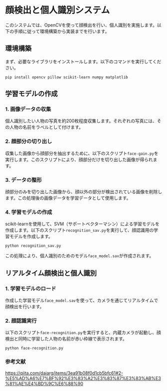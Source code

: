 # 顔検出と個人識別システム

このシステムでは、OpenCVを使って顔検出を行い、個人識別を実施します。以下の手順に従って環境構築から実装までを行います。

## 環境構築

まず、必要なライブラリをインストールします。以下のコマンドを実行してください。

```shell
pip install opencv pillow scikit-learn numpy matplotlib
```

## 学習モデルの作成
### 1. 画像データの収集
個人識別したい人物の写真を約200枚程度収集します。それぞれの写真には、その人物の名前をラベルとして付けます。

### 2. 顔部分の切り出し
収集した画像から顔部分を抽出するために、以下のスクリプト```face-gain.py```を実行します。このスクリプトにより、顔部分だけを切り出した画像が得られます。

### 3. データの整形
顔部分のみを切り出した画像から、顔以外の部分が検出されている画像を削除します。この処理後の画像データを学習データとして使用します。

### 4. 学習モデルの作成
scikit-learnを使用して、SVM（サポートベクターマシン）による学習モデルを作成します。以下のスクリプト```recognition_sav.py```を実行して、顔認識用の学習モデルを作成します。

```shell
python recognition_sav.py
```
この処理により、個人識別のためのモデル```face_model.sav```が作成されます。

## リアルタイム顔検出と個人識別
### 1. 学習モデルのロード
作成した学習モデル```face_model.sav```を使って、カメラを通じてリアルタイムで顔検出を行います。

### 2. 顔認識実行
以下のスクリプト```face-recognition.py```を実行すると、内蔵カメラが起動し、顔検出と同時に学習した人物の名前が赤い枠線で表示されます。

```shell
python face-recognition.py
```
### 参考文献
https://qiita.com/daiarg/items/3ea91b08f0d1cb5bfc61#2-%E5%AD%A6%E7%BF%92%E3%83%A2%E3%83%87%E3%83%AB%E3%81%AE%E4%BD%9C%E6%88%90

